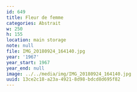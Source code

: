 ```yaml
---
id: 649
title: Fleur de femme
categories: Abstrait
w: 250
h: 155
location: main storage
note: null
file: IMG_20180924_164140.jpg
year: '1967'
year_start: 1967
year_end: null
image: ../../media/img/IMG_20180924_164140.jpg
uuid: 13ce2c18-a23a-4921-8d98-bdcd8d695f82
---
```


